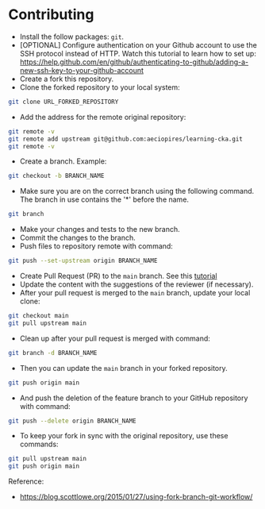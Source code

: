 # Contributing

* Install the follow packages: ``git``.
* [OPTIONAL] Configure authentication on your Github account to use the SSH protocol instead of HTTP. Watch this tutorial to learn how to set up: https://help.github.com/en/github/authenticating-to-github/adding-a-new-ssh-key-to-your-github-account
* Create a fork this repository.
* Clone the forked repository to your local system:

```bash
git clone URL_FORKED_REPOSITORY
```

* Add the address for the remote original repository:

```bash
git remote -v
git remote add upstream git@github.com:aeciopires/learning-cka.git
git remote -v
```

* Create a branch. Example:

```bash
git checkout -b BRANCH_NAME
```

* Make sure you are on the correct branch using the following command. The branch in use contains the '*' before the name.

```bash
git branch
```

* Make your changes and tests to the new branch.
* Commit the changes to the branch.
* Push files to repository remote with command:

```bash
git push --set-upstream origin BRANCH_NAME
```

* Create Pull Request (PR) to the `main` branch. See this [tutorial](https://help.github.com/en/github/collaborating-with-issues-and-pull-requests/creating-a-pull-request-from-a-fork)
* Update the content with the suggestions of the reviewer (if necessary).
* After your pull request is merged to the `main` branch, update your local clone:

```bash
git checkout main
git pull upstream main
```

* Clean up after your pull request is merged with command:

```bash
git branch -d BRANCH_NAME
```

* Then you can update the ``main`` branch in your forked repository.

```bash
git push origin main
```

* And push the deletion of the feature branch to your GitHub repository with command:

```bash
git push --delete origin BRANCH_NAME
```

* To keep your fork in sync with the original repository, use these commands:

```bash
git pull upstream main
git push origin main
```

Reference:
* https://blog.scottlowe.org/2015/01/27/using-fork-branch-git-workflow/
